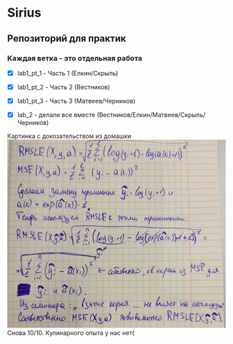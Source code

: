 ﻿# Sirius

## Репозиторий для практик

### Каждая ветка - это отдельная работа

- [x] lab1_pt_1 - Часть 1 (Елкин/Скрыль)

- [x] lab1_pt_2 - Часть 2 (Вестников)

- [x] lab1_pt_3 - Часть 3 (Матвеев/Черников)

- [x] lab_2 - делали все вместе (Вестников/Елкин/Матвеев/Скрыль/Черников)


Картинка с докозательством из домашки
![image.png](Dok-vo.png)
Снова 10/10. Кулинарного опыта у нас нет(
